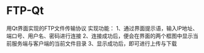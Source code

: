 # FTP-Qt
用Qt界面实现的FTP文件传输协议
实现功能：
  1、通过界面提示语，输入IP地址、端口号、用户名、密码进行连接
  2、连接成功后，便会在界面的两个框图中显示当前服务端与客户端的当前文件目录
  3、显示成功后，即可进行上传与下载
